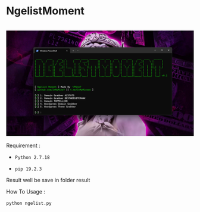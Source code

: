 <H1>NgelistMoment</H1>
<br>
<img src="https://raw.githubusercontent.com/InMyMine7/NgelistMoment/main/ngelistmoment.png"
<br>

Requirement :

- `Python 2.7.18`

- `pip 19.2.3`

Result well be save in folder result

How To Usage :

```
python ngelist.py
```

